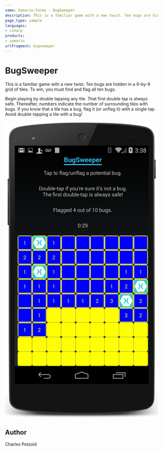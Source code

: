 ```yaml
---
name: Xamarin.Forms - BugSweeper
description: This is a familiar game with a new twist. Ten bugs are hidden in a 9-by-9 grid of tiles. To win, you must find and flag all ten bugs. Begin playing...
page_type: sample
languages:
- csharp
products:
- xamarin
urlFragment: bugsweeper
---
```

# BugSweeper

This is a familiar game with a new twist. Ten bugs are hidden in a 9-by-9 grid of tiles.
To win, you must find and flag all ten bugs.

Begin playing by double tapping any tile. That first double tap is always safe.
Thereafter, numbers indicate the number of surrounding tiles with bugs. 
If you know that a tile has a bug, flag it (or unflag it) with a single tap.
Avoid double-tapping a tile with a bug!


![BugSweeper application screenshot](Screenshots/01Android.png "BugSweeper application screenshot")

## Author

Charles Petzold
